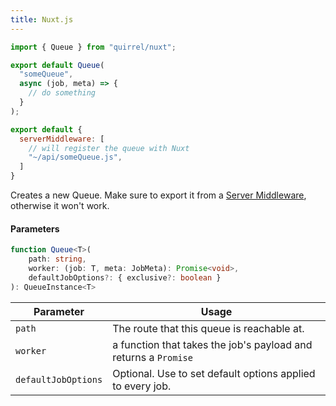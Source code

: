 ```yaml
---
title: Nuxt.js
---
```


```ts title="api/someQueue.js"
import { Queue } from "quirrel/nuxt";

export default Queue(
  "someQueue",
  async (job, meta) => {
    // do something
  }
);
```

```js title="nuxt.config.js"
export default {
  serverMiddleware: [
    // will register the queue with Nuxt
    "~/api/someQueue.js",
  ]
}
```

Creates a new Queue.
Make sure to export it from a [Server Middleware](https://nuxtjs.org/docs/2.x/configuration-glossary/configuration-servermiddleware), otherwise it won't work.

#### Parameters

```ts
function Queue<T>(
    path: string,
    worker: (job: T, meta: JobMeta): Promise<void>,
    defaultJobOptions?: { exclusive?: boolean }
): QueueInstance<T>
```

| Parameter           | Usage                                                           |
| ------------------- | --------------------------------------------------------------- |
| `path`              | The route that this queue is reachable at.                      |
| `worker`            | a function that takes the job's payload and returns a `Promise` |
| `defaultJobOptions` | Optional. Use to set default options applied to every job.      |
